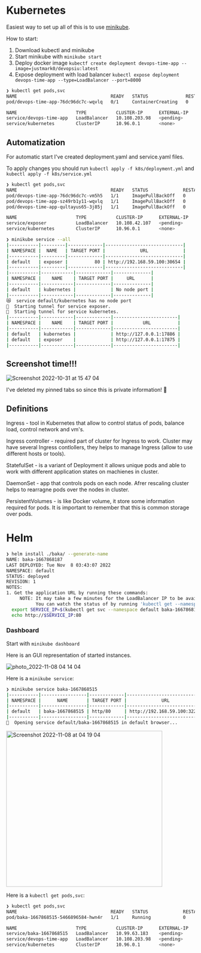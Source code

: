 # Kubernetes

Easiest way to set up all of this is to use [minikube](https://minikube.sigs.k8s.io/docs/start/).

How to start:
1. Download kubectl and minikube
2. Start minikube with `minikube start`
3. Deploy docker image `kubectf create deployment devops-time-app --image=justmark0/devopsiu:latest`
4. Expose deployment with load balancer `kubectl expose deployment devops-time-app --type=LoadBalancer --port=8000`

```bash 
❯ kubectl get pods,svc
NAME                                   READY   STATUS              RESTARTS   AGE
pod/devops-time-app-76dc96dc7c-wqvlq   0/1     ContainerCreating   0          30s

NAME                      TYPE           CLUSTER-IP      EXTERNAL-IP   PORT(S)          AGE
service/devops-time-app   LoadBalancer   10.108.203.98   <pending>     8000:31156/TCP   9s
service/kubernetes        ClusterIP      10.96.0.1       <none>        443/TCP          56s

```

## Automatization

For automatic start I've created deployment.yaml and service.yaml files. 

To apply changes you should run `kubectl apply -f k8s/deployment.yml` and `kubectl apply -f k8s/service.yml`


```bash
❯ kubectl get pods,svc
NAME                                   READY   STATUS             RESTARTS   AGE
pod/devops-time-app-76dc96dc7c-vm5h5   1/1     ImagePullBackOff   0          7m13s
pod/devops-time-app-sz49rb1y11-wqvlq   1/1     ImagePullBackOff   0          7m13s
pod/devops-time-app-qultayus65-3j85j   1/1     ImagePullBackOff   0          7m13s

NAME                      TYPE           CLUSTER-IP      EXTERNAL-IP   PORT(S)          AGE
service/exposer           LoadBalancer   10.108.42.107   <pending>     80:30654/TCP     4m37s
service/kubernetes        ClusterIP      10.96.0.1       <none>        443/TCP          7m39s
```

```bash
❯ minikube service --all
|-----------|---------|-------------|-----------------------------|
| NAMESPACE |  NAME   | TARGET PORT |             URL             |
|-----------|---------|-------------|-----------------------------|
| default   | exposer |          80 | http://192.168.59.100:30654 |
|-----------|---------|-------------|-----------------------------|
|-----------|------------|-------------|--------------|
| NAMESPACE |    NAME    | TARGET PORT |     URL      |
|-----------|------------|-------------|--------------|
| default   | kubernetes |             | No node port |
|-----------|------------|-------------|--------------|
😿  service default/kubernetes has no node port
🏃  Starting tunnel for service exposer.
🏃  Starting tunnel for service kubernetes.
|-----------|------------|-------------|------------------------|
| NAMESPACE |    NAME    | TARGET PORT |           URL          |
|-----------|------------|-------------|------------------------|
| default   | kubernetes |             | http://127.0.0.1:17886 |
| default   | exposer    |             | http://127.0.0.1:17875 |
|-----------|------------|-------------|------------------------|
```
## Screenshot time!!!

![Screenshot 2022-10-31 at 15 47 04](https://user-images.githubusercontent.com/54911879/199011490-ec4b1b2e-b02c-4b92-b5c6-d9cea424a08c.png)

I've deleted my pinned tabs so since this is private information! 💅

## Definitions

Ingress - tool in Kubernetes that allow to control status of pods, balance load, control network and vm's.

Ingress controller - required part of cluster for Ingress to work. Cluster may have several Ingress contlollers, they helps to manage Ingress (allow to use different hosts or tools).

StatefulSet - is a variant of Deployment it allows unique pods and able to work with different application states on machienes in cluster.

DaemonSet - app that controls pods on each node. Afrer rescaling cluster helps to rearragne pods over the nodes in cluster.

PersistentVolumes - is like Docker volume, it store some information required for pods. It is important to remember that this is common storage over pods.



# Helm

```bash
❯ helm install ./baka/ --generate-name
NAME: baka-1667868187
LAST DEPLOYED: Tue Nov  8 03:43:07 2022
NAMESPACE: default
STATUS: deployed
REVISION: 1
NOTES:
1. Get the application URL by running these commands:
     NOTE: It may take a few minutes for the LoadBalancer IP to be available.
           You can watch the status of by running 'kubectl get --namespace default svc -w baka-1667868187'
  export SERVICE_IP=$(kubectl get svc --namespace default baka-1667868187 --template "{{ range (index .status.loadBalancer.ingress 0) }}{{.}}{{ end }}")
  echo http://$SERVICE_IP:80
```


### Dashboard
Start with `minikube dashboard`


Here is an GUI representation of started instances. 

![photo_2022-11-08 04 14 04](https://user-images.githubusercontent.com/54911879/200451056-e40166d9-ae4a-412d-90d5-34e49745f4a2.jpeg)


Here is a `minikube service`:
```bash
❯ minikube service baka-1667868515
|-----------|-----------------|-------------|-----------------------------|
| NAMESPACE |      NAME       | TARGET PORT |             URL             |
|-----------|-----------------|-------------|-----------------------------|
| default   | baka-1667868515 | http/80     | http://192.168.59.100:32275 |
|-----------|-----------------|-------------|-----------------------------|
🎉  Opening service default/baka-1667868515 in default browser...
```

<img width="417" alt="Screenshot 2022-11-08 at 04 19 04" src="https://user-images.githubusercontent.com/54911879/200451243-f62a857b-74fb-442a-b313-303b0b90b92f.png">

Here is a `kubectl get pods,svc`:
```bash
❯ kubectl get pods,svc
NAME                                   READY   STATUS             RESTARTS       AGE
pod/baka-1667868515-5466896584-hwn4r   1/1     Running            0              20m

NAME                      TYPE           CLUSTER-IP      EXTERNAL-IP   PORT(S)          AGE
service/baka-1667868515   LoadBalancer   10.99.63.183    <pending>     80:32275/TCP     20m
service/devops-time-app   LoadBalancer   10.108.203.98   <pending>     8000:31156/TCP   7d13h
service/kubernetes        ClusterIP      10.96.0.1       <none>        443/TCP          7d13h
```

